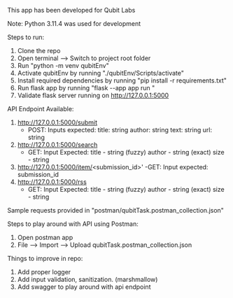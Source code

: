 This app has been developed for Qubit Labs

Note: Python 3.11.4 was used for development

Steps to run:

1. Clone the repo
2. Open terminal --> Switch to project root folder
3. Run "python -m venv qubitEnv"
4. Activate qubitEnv by running "./qubitEnv/Scripts/activate"
5. Install required dependencies by running "pip install -r requirements.txt"
6. Run flask app by running "flask --app app run "
7. Validate flask server running on http://127.0.0.1:5000


API Endpoint Available:
1. http://127.0.0.1:5000/submit
    - POST:
        Inputs expected:
            title: string
            author: string
            text: string
            url: string
2. http://127.0.0.1:5000/search
    - GET:
        Input Expected:
            title - string (fuzzy)
            author - string (exact)
            size - string
3. http://127.0.0.1:5000/item/<submission_id>'
    -GET:
        Input expected:
            submission_id
4. http://127.0.0.1:5000/rss
    - GET:
        Input Expected:
            title - string (fuzzy)
            author - string (exact)
            size - string

Sample requests provided in "postman/qubitTask.postman_collection.json"

Steps to play around with API using Postman:
1. Open postman app
2. File --> Import --> Upload qubitTask.postman_collection.json


Things to improve in repo:
1. Add proper logger
2. Add input validation, sanitization. (marshmallow)
3. Add swagger to play around with api endpoint



